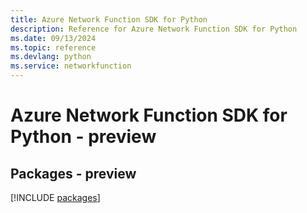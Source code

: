 ```yaml
---
title: Azure Network Function SDK for Python
description: Reference for Azure Network Function SDK for Python
ms.date: 09/13/2024
ms.topic: reference
ms.devlang: python
ms.service: networkfunction
---
```

# Azure Network Function SDK for Python - preview
## Packages - preview
[!INCLUDE [packages](network-function-index.md)]